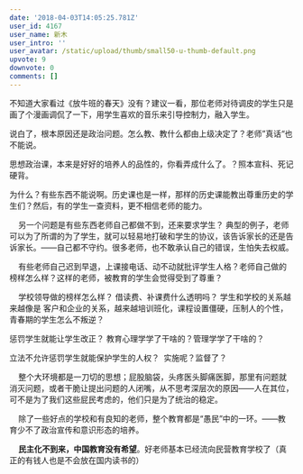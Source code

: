 ```yaml
---
date: '2018-04-03T14:05:25.781Z'
user_id: 4167
user_name: 新木
user_intro: ''
user_avatar: /static/upload/thumb/small50-u-thumb-default.png
upvote: 9
downvote: 0
comments: []
---
```


不知道大家看过《放牛班的春天》没有？建议一看，那位老师对待调皮的学生只是画了个漫画调侃了一下，用学生喜欢的音乐来引导控制力，融入学生。

  

说白了，根本原因还是政治问题。怎么教、教什么都由上级决定了？老师”真话“也不能说。

  

思想政治课，本来是好好的培养人的品性的，你看弄成什么了。？照本宣科、死记硬背。

为什么？有些东西不能说啊。历史课也是一样，那样的历史课能教出尊重历史的学生们？然后，有的学生一查资料，更不相信老师的能力。

  

    另一个问题是有些东西老师自己都做不到，还来要求学生？ 典型的例子，老师可以为了所谓的为了学生，就可以轻易地打破和学生的协议，该告诉家长的还是告诉家长。——自己都不守约。很多老师，也不敢承认自己的错误，生怕失去权威。

    有些老师自己迟到早退，上课接电话、动不动就批评学生人格？老师自己做的榜样怎么样？这样的老师，被教育的学生会觉得受到了尊重？

    学校领导做的榜样怎么样？ 借读费、补课费什么透明吗？ 学生和学校的关系越来越像是 客户和企业的关系，越来越培训班化，课程设置僵硬，压制人的个性，青春期的学生怎么不叛逆？

  

惩罚学生就能让学生改正？ 教育心理学学了干啥的？管理学学了干啥的？  

立法不允许惩罚学生就能保护学生的人权？  实施呢？监督了？

  

    整个大环境都是一刀切的思想；屁股脑袋，头疼医头脚痛医脚，那里有问题就消灭问题，或者干脆让提出问题的人闭嘴，从不思考深层次的原因——人在其位，可不是为了我们这些屁民考虑的，他们只是为了统治的稳定。

    除了一些好点的学校和有良知的老师，整个教育都是“愚民”中的一环。——教育少不了政治宣传和意识形态的培养。

    **民主化不到来，中国教育没有希望**。好老师基本已经流向民营教育学校了（真正的有钱人也是不会放在国内读书的）

